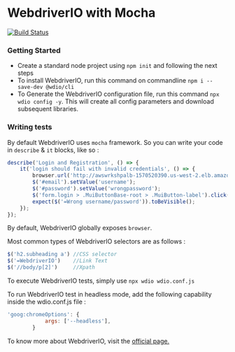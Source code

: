 # WebdriverIO with Mocha

[![Build Status](https://dev.azure.com/AutomationsTools/Execution/_apis/build/status/ghoshasish99.WebdriverIO-Mocha?branchName=master)](https://dev.azure.com/AutomationsTools/Execution/_build/latest?definitionId=3&branchName=master)

### Getting Started
* Create a standard node project using `npm init` and following the next steps
* To install WebdriverIO, run this command on commandline `npm i --save-dev @wdio/cli`
* To Generate the WebdriverIO configuration file, run this command `npx wdio config -y`. This will create all config parameters and download subsequent libraries.

### Writing tests
By default WebdriverIO uses `mocha` framework. So you can write your code in `describe` & `it` blocks, like so :
```javascript
describe('Login and Registration', () => {
    it('login should fail with invalid credentials', () => {
        browser.url('http://awswrkshpalb-1570520390.us-west-2.elb.amazonaws.com:3000/cts-shop/login')
        $('#email').setValue('username');
        $('#password').setValue('wrongpassword');
        $('form.login > .MuiButtonBase-root > .MuiButton-label').click();
        expect($('=Wrong username/password')).toBeVisible();
    });
});
```
By default, WebdriverIO globally exposes `browser`.

Most common types of WebdriverIO selectors are as follows :
```javascript
$('h2.subheading a') //CSS selector
$('=WebdriverIO')    //Link Text
$('//body/p[2]')     //Xpath
```
To execute WebdriverIO tests, simply use `npx wdio wdio.conf.js`

To run WebdriverIO test in headless mode, add the following capability inside the wdio.conf.js file :
```javascript
'goog:chromeOptions': {
            args: ['--headless'],
        }
```
To know more about WebdriverIO, visit the [official page.](https://webdriver.io/)